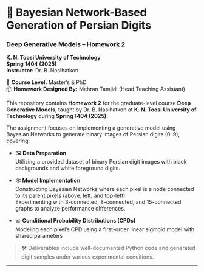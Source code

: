 # 🧩 Bayesian Network-Based Generation of Persian Digits  
### Deep Generative Models – Homework 2  
**K. N. Toosi University of Technology**  
**Spring 1404 (2025)**  
**Instructor:** Dr. B. Nasihatkon  

📘 **Course Level:** Master’s & PhD  
📦 **Homework Designed By:** Mehran Tamjidi (Head Teaching Assistant)  

This repository contains **Homework 2** for the graduate-level course **Deep Generative Models**, taught by Dr. B. Nasihatkon at **K. N. Toosi University of Technology** during **Spring 1404 (2025)**.

The assignment focuses on implementing a generative model using Bayesian Networks to generate binary images of Persian digits (0–9), covering:

- 🖼️ **Data Preparation**  
  Utilizing a provided dataset of binary Persian digit images with black backgrounds and white foreground digits.

- 🕸️ **Model Implementation**  
  Constructing Bayesian Networks where each pixel is a node connected to its parent pixels (above, left, and top-left).  
  Experimenting with 3-connected, 8-connected, and 15-connected graphs to analyze performance differences.

- 📊 **Conditional Probability Distributions (CPDs)**  
  Modeling each pixel’s CPD using a first-order linear sigmoid model with shared parameters

> 🛠️ Deliverables include well-documented Python code and generated digit samples under various experimental conditions.

---

